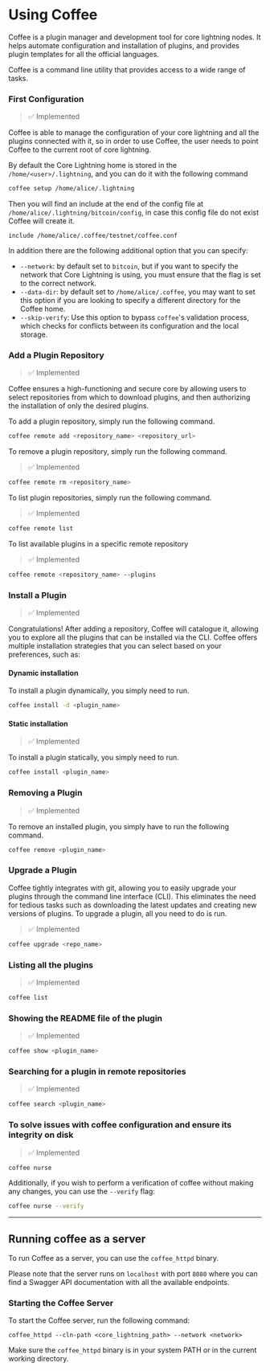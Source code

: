 # Using Coffee

Coffee is a plugin manager and development tool for core lightning nodes. It
helps automate configuration and installation of plugins, and provides plugin
templates for all the official languages.

Coffee is a command line utility that provides access to a wide range of tasks.

### First Configuration

> ✅ Implemented

Coffee is able to manage the configuration of your core lightning and all the
plugins connected with it, so in order to use Coffee, the user needs to point
Coffee to the current root of core lightning.

By default the Core Lightning home is stored in the `/home/<user>/.lightning`,
and you can do it with the following command

```bash
coffee setup /home/alice/.lightning
```

Then you will find an include at the end of the config file at
`/home/alice/.lightning/bitcoin/config`, in case this config file do not exist
Coffee will create it.

```text
include /home/alice/.coffee/testnet/coffee.conf
```

In addition there are the following additional option that you can specify:

- `--network`: by default set to `bitcoin`, but if you want to specify the network
that Core Lightning is using, you must ensure that the flag is set to
the correct network.
- `--data-dir`: by default set to `/home/alice/.coffee`, you may want to set
this option if you are looking to specify a different directory for the
Coffee home.
- `--skip-verify`: Use this option to bypass `coffee`'s validation process, which checks for conflicts between its configuration and the local storage.

### Add a Plugin Repository

> ✅ Implemented

Coffee ensures a high-functioning and secure core by allowing users to select
repositories from which to download plugins, and then authorizing the
installation of only the desired plugins.

To add a plugin repository, simply run the following command.

```bash
coffee remote add <repository_name> <repository_url>
```

To remove a plugin repository, simply run the following command.

> ✅ Implemented

```bash
coffee remote rm <repository_name>
```

To list plugin repositories, simply run the following command.

> ✅ Implemented

```bash
coffee remote list 
```

To list available plugins in a specific remote repository

> ✅ Implemented

```bash
coffee remote <repository_name> --plugins
```

### Install a Plugin

> ✅ Implemented

Congratulations! After adding a repository, Coffee will catalogue it,
allowing you to explore all the plugins that can be
installed via the CLI. Coffee offers multiple installation strategies
that you can select based on your preferences, such as:

#### Dynamic installation

To install a plugin dynamically, you simply need to run.

```bash
coffee install -d <plugin_name>
```

#### Static installation

> ✅ Implemented

To install a plugin statically, you simply need to run.

```bash
coffee install <plugin_name>
```

### Removing a Plugin

> ✅ Implemented

To remove an installed plugin, you simply have to run the following command.

```bash
coffee remove <plugin_name>
```

### Upgrade a Plugin

Coffee tightly integrates with git, allowing you to easily upgrade your plugins through the command line interface (CLI). This eliminates the need for tedious tasks such as downloading the latest updates and creating new versions of plugins. To upgrade a plugin, all you need to do is run.
> ✅ Implemented
```bash
coffee upgrade <repo_name>
```

### Listing all the plugins

> ✅ Implemented

```bash
coffee list
```

### Showing the README file of the plugin

> ✅ Implemented

```bash
coffee show <plugin_name>
```

### Searching for a plugin in remote repositories 

> ✅ Implemented

```bash
coffee search <plugin_name>
```

### To solve issues with coffee configuration and ensure its integrity on disk

> ✅ Implemented

```bash
coffee nurse
```
Additionally, if you wish to perform a verification of coffee without making any changes, you can use the `--verify` flag:

```bash
coffee nurse --verify
```
_________
## Running coffee as a server

To run Coffee as a server, you can use the `coffee_httpd` binary.

Please note that the server runs on `localhost` with port `8080` where you can find a Swagger API documentation with all the available endpoints.

### Starting the Coffee Server

To start the Coffee server, run the following command:

 ```shell
 coffee_httpd --cln-path <core_lightning_path> --network <network>  
 ```

Make sure the `coffee_httpd` binary is in your system PATH or in the current working directory.
